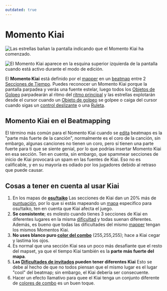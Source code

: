 ```yaml
---
outdated: true
---
```


# Momento Kiai

![Las estrellas bañan la pantalla indicando que el Momento Kiai ha comenzado.](img/Kiai_Time_test.jpg "Las estrellas bañan la pantalla indicando que el Tiempo Kiai ha comenzado.")

![El Momento Kiai aparece en la esquina superior izquierda de la pantalla cuando está activo durante el modo de edición.](img/Kiai_Time_edit.jpg "El Tiempo Kiai se muestra en la esquina superior izquierda de la pantalla cuando está activo durante el modo de edición.")

El **Momento Kiai** está definido por el [mapper](/wiki/Glossary) en un [beatmap](/wiki/Beatmap) entre 2 [Secciones de Tiempo](/wiki/Beatmap_Editor/Timing). Puedes reconocer un Momento Kiai porque la pantalla parpadea y verás una fuente estelar, luego todos los [Objetos de Golpeo](/wiki/Hit_Objects) parpadearán al ritmo del [ritmo principal](/wiki/Beatmap_Editor/Timing) y las estrellas explotarán desde el cursor cuando un [Objeto de golpeo](/wiki/Hit_Objects) se golpee o caiga del cursor cuando sigas un [control deslizante](/wiki/Hit_Objects) o una [Ruleta](/wiki/Hit_Objects).

## Momento Kiai en el Beatmapping

El término más común para el Nomento Kiai cuando se [edita](/wiki/Beatmap_Editor) beatmaps es la "parte más fuerte de la canción", normalmente es el coro de la canción, sin embargo, algunas canciones no tienen un coro, pero sí tienen una parte fuerte para ti que se siente genial, por lo que podrías insertar Momento Kiai en esa sección. Ten en cuenta, sin embargo, que spammear secciones de inicio de Kiai provocará un spam en las fuentes de Kiai. Eso no es calificable, y en su mayoría es odiado por los jugadores debido al retraso que puede causar.

## Cosas a tener en cuenta al usar Kiai

1. En los mapas de **[osu!taiko](/wiki/Game_mode/osu!taiko)** Las secciones de Kiai dan un 20% más de [puntuación](/wiki/Score), por lo que si estás mapeando un [mapa](/wiki/Beatmap) especifico para osu!taiko, ten en cuenta que Kiai afecta el juego.
2. **Se consistente**; es molesto cuando tienes 3 secciones de Kiai en diferentes lugares en la misma [dificultad](/wiki/Beatmap/Difficulty) y todas suenan diferentes. Además, es bueno que todas las dificultades del mismo [mapper](/wiki/Glossary) tengan los mismos Momentos Kiai.
3. **No uses blanco puro [color del combo](/wiki/Glossary)** (255,255,255); hace a Kiai cegar y lastima los ojos.
4. Es normal que una sección Kiai sea un poco más desafiante que el resto del mapset, ya que el tiempo Kiai también es la **parte más fuerte del mapa**.
5. **Las [Dificultades de invitados](/wiki/Glossary) pueden tener diferentes Kiai** Esto se debe al hecho de que no todos piensan que el mismo lugar es el lugar "cool" del beatmap; sin embargo, el Kiai debería ser consecuente.
6. Hacer un efecto llamativo para quee el Kiai tenga un conjunto diferente de [colores de combo](/wiki/Glossary) es un buen toque.
